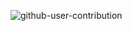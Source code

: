 ![github-user-contribution](https://user-images.githubusercontent.com/98469436/160612849-c1895e66-e5f7-4f61-a420-35c18217761e.svg)
